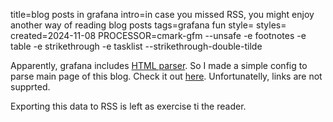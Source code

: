 title=blog posts in grafana
intro=in case you missed RSS, you might enjoy another way of reading blog posts
tags=grafana fun
style=
styles=
created=2024-11-08
PROCESSOR=cmark-gfm --unsafe -e footnotes -e table -e strikethrough -e tasklist --strikethrough-double-tilde

Apparently, grafana includes [HTML parser][x].
So I made a simple config to parse main page of this blog.
Check it out [here][y].
Unfortunatelly, links are not supprted.

Exporting this data to RSS is left as exercise ti the reader.

[x]: https://grafana.com/grafana/plugins/yesoreyeram-infinity-datasource/
[y]: https://play.grafana.org/explore?schemaVersion=1&panes=%7B%22s9j%22:%7B%22datasource%22:%22infinity-universal%22,%22queries%22:%5B%7B%22refId%22:%22A%22,%22datasource%22:%7B%22type%22:%22yesoreyeram-infinity-datasource%22,%22uid%22:%22infinity-universal%22%7D,%22type%22:%22html%22,%22source%22:%22url%22,%22format%22:%22dataframe%22,%22url%22:%22https:%2F%2Falexey.shpakovsky.ru%2Fen%2F%22,%22url_options%22:%7B%22method%22:%22GET%22,%22data%22:%22%22,%22params%22:%5B%5D,%22headers%22:%5B%5D%7D,%22root_selector%22:%22main%20ol%20li%22,%22columns%22:%5B%7B%22text%22:%22title%22,%22selector%22:%22.title%22,%22type%22:%22string%22%7D,%7B%22text%22:%22created%22,%22selector%22:%22time:nth-child%281%29%22,%22type%22:%22string%22%7D,%7B%22text%22:%22modified%22,%22selector%22:%22time:nth-child%282%29%22,%22type%22:%22string%22%7D,%7B%22text%22:%22intro%22,%22selector%22:%22.intro%22,%22type%22:%22string%22%7D%5D,%22filters%22:%5B%5D,%22global_query_id%22:%22%22%7D%5D,%22range%22:%7B%22from%22:%22now-1h%22,%22to%22:%22now%22%7D%7D%7D&orgId=1

